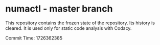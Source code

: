 # numactl - master branch

This repository contains the frozen state of the repository.
Its history is cleared. It is used only for static code
analysis with Codacy.

Commit Time: 1726362385